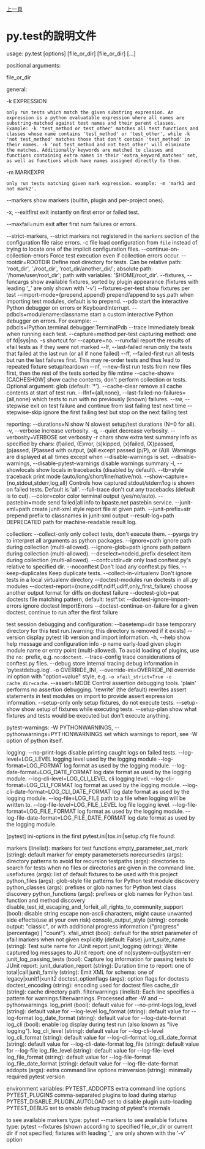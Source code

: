 [上一頁](https://jian-hong-wu.github.io/blog/)

# py.test的說明文件

usage: py.test [options] [file_or_dir] [file_or_dir] [...]

positional arguments:

  file_or_dir

general:

  -k EXPRESSION

    only run tests which match the given substring expression. An expression is a python evaluatable expression where all names are substring-matched against test names and their parent classes. Example: -k 'test_method or test_other' matches all test functions and classes whose name contains 'test_method' or 'test_other', while -k 'not test_method' matches those that don't contain 'test_method' in their names. -k 'not test_method and not test_other' will eliminate the matches. Additionally keywords are matched to classes and functions containing extra names in their 'extra_keyword_matches' set, as well as functions which have names assigned directly to them.
                        
  -m MARKEXPR
  
    only run tests matching given mark expression. example: -m 'mark1 and not mark2'.
                        
  --markers             show markers (builtin, plugin and per-project ones).
  
  -x, --exitfirst       exit instantly on first error or failed test.
  
  --maxfail=num         exit after first num failures or errors.
  
  --strict-markers, --strict
                        markers not registered in the `markers` section of the
                        configuration file raise errors.
  -c file               load configuration from `file` instead of trying to
                        locate one of the implicit configuration files.
  --continue-on-collection-errors
                        Force test execution even if collection errors occur.
  --rootdir=ROOTDIR     Define root directory for tests. Can be relative path:
                        'root_dir', './root_dir', 'root_dir/another_dir/';
                        absolute path: '/home/user/root_dir'; path with
                        variables: '$HOME/root_dir'.
  --fixtures, --funcargs
                        show available fixtures, sorted by plugin appearance
                        (fixtures with leading '_' are only shown with '-v')
  --fixtures-per-test   show fixtures per test
  --import-mode={prepend,append}
                        prepend/append to sys.path when importing test
                        modules, default is to prepend.
  --pdb                 start the interactive Python debugger on errors or
                        KeyboardInterrupt.
  --pdbcls=modulename:classname
                        start a custom interactive Python debugger on errors.
                        For example:
                        --pdbcls=IPython.terminal.debugger:TerminalPdb
  --trace               Immediately break when running each test.
  --capture=method      per-test capturing method: one of fd|sys|no.
  -s                    shortcut for --capture=no.
  --runxfail            report the results of xfail tests as if they were not
                        marked
  --lf, --last-failed   rerun only the tests that failed at the last run (or
                        all if none failed)
  --ff, --failed-first  run all tests but run the last failures first. This
                        may re-order tests and thus lead to repeated fixture
                        setup/teardown
  --nf, --new-first     run tests from new files first, then the rest of the
                        tests sorted by file mtime
  --cache-show=[CACHESHOW]
                        show cache contents, don't perform collection or
                        tests. Optional argument: glob (default: '*').
  --cache-clear         remove all cache contents at start of test run.
  --lfnf={all,none}, --last-failed-no-failures={all,none}
                        which tests to run with no previously (known)
                        failures.
  --sw, --stepwise      exit on test failure and continue from last failing
                        test next time
  --stepwise-skip       ignore the first failing test but stop on the next
                        failing test

reporting:
  --durations=N         show N slowest setup/test durations (N=0 for all).
  -v, --verbose         increase verbosity.
  -q, --quiet           decrease verbosity.
  --verbosity=VERBOSE   set verbosity
  -r chars              show extra test summary info as specified by chars:
                        (f)ailed, (E)rror, (s)kipped, (x)failed, (X)passed,
                        (p)assed, (P)assed with output, (a)ll except passed
                        (p/P), or (A)ll. Warnings are displayed at all times
                        except when --disable-warnings is set.
  --disable-warnings, --disable-pytest-warnings
                        disable warnings summary
  -l, --showlocals      show locals in tracebacks (disabled by default).
  --tb=style            traceback print mode (auto/long/short/line/native/no).
  --show-capture={no,stdout,stderr,log,all}
                        Controls how captured stdout/stderr/log is shown on
                        failed tests. Default is 'all'.
  --full-trace          don't cut any tracebacks (default is to cut).
  --color=color         color terminal output (yes/no/auto).
  --pastebin=mode       send failed|all info to bpaste.net pastebin service.
  --junit-xml=path      create junit-xml style report file at given path.
  --junit-prefix=str    prepend prefix to classnames in junit-xml output
  --result-log=path     DEPRECATED path for machine-readable result log.

collection:
  --collect-only        only collect tests, don't execute them.
  --pyargs              try to interpret all arguments as python packages.
  --ignore=path         ignore path during collection (multi-allowed).
  --ignore-glob=path    ignore path pattern during collection (multi-allowed).
  --deselect=nodeid_prefix
                        deselect item during collection (multi-allowed).
  --confcutdir=dir      only load conftest.py's relative to specified dir.
  --noconftest          Don't load any conftest.py files.
  --keep-duplicates     Keep duplicate tests.
  --collect-in-virtualenv
                        Don't ignore tests in a local virtualenv directory
  --doctest-modules     run doctests in all .py modules
  --doctest-report={none,cdiff,ndiff,udiff,only_first_failure}
                        choose another output format for diffs on doctest
                        failure
  --doctest-glob=pat    doctests file matching pattern, default: test*.txt
  --doctest-ignore-import-errors
                        ignore doctest ImportErrors
  --doctest-continue-on-failure
                        for a given doctest, continue to run after the first
                        failure

test session debugging and configuration:
  --basetemp=dir        base temporary directory for this test run.(warning:
                        this directory is removed if it exists)
  --version             display pytest lib version and import information.
  -h, --help            show help message and configuration info
  -p name               early-load given plugin module name or entry point
                        (multi-allowed). To avoid loading of plugins, use the
                        `no:` prefix, e.g. `no:doctest`.
  --trace-config        trace considerations of conftest.py files.
  --debug               store internal tracing debug information in
                        'pytestdebug.log'.
  -o OVERRIDE_INI, --override-ini=OVERRIDE_INI
                        override ini option with "option=value" style, e.g.
                        `-o xfail_strict=True -o cache_dir=cache`.
  --assert=MODE         Control assertion debugging tools. 'plain' performs no
                        assertion debugging. 'rewrite' (the default) rewrites
                        assert statements in test modules on import to provide
                        assert expression information.
  --setup-only          only setup fixtures, do not execute tests.
  --setup-show          show setup of fixtures while executing tests.
  --setup-plan          show what fixtures and tests would be executed but
                        don't execute anything.

pytest-warnings:
  -W PYTHONWARNINGS, --pythonwarnings=PYTHONWARNINGS
                        set which warnings to report, see -W option of python
                        itself.

logging:
  --no-print-logs       disable printing caught logs on failed tests.
  --log-level=LOG_LEVEL
                        logging level used by the logging module
  --log-format=LOG_FORMAT
                        log format as used by the logging module.
  --log-date-format=LOG_DATE_FORMAT
                        log date format as used by the logging module.
  --log-cli-level=LOG_CLI_LEVEL
                        cli logging level.
  --log-cli-format=LOG_CLI_FORMAT
                        log format as used by the logging module.
  --log-cli-date-format=LOG_CLI_DATE_FORMAT
                        log date format as used by the logging module.
  --log-file=LOG_FILE   path to a file when logging will be written to.
  --log-file-level=LOG_FILE_LEVEL
                        log file logging level.
  --log-file-format=LOG_FILE_FORMAT
                        log format as used by the logging module.
  --log-file-date-format=LOG_FILE_DATE_FORMAT
                        log date format as used by the logging module.

[pytest] ini-options in the first pytest.ini|tox.ini|setup.cfg file found:

  markers (linelist):   markers for test functions
  empty_parameter_set_mark (string):
                        default marker for empty parametersets
  norecursedirs (args): directory patterns to avoid for recursion
  testpaths (args):     directories to search for tests when no files or directories are given in the
                        command line.
  usefixtures (args):   list of default fixtures to be used with this project
  python_files (args):  glob-style file patterns for Python test module discovery
  python_classes (args):
                        prefixes or glob names for Python test class discovery
  python_functions (args):
                        prefixes or glob names for Python test function and method discovery
  disable_test_id_escaping_and_forfeit_all_rights_to_community_support (bool):
                        disable string escape non-ascii characters, might cause unwanted side effects(use
                        at your own risk)
  console_output_style (string):
                        console output: "classic", or with additional progress information ("progress"
                        (percentage) | "count").
  xfail_strict (bool):  default for the strict parameter of xfail markers when not given explicitly
                        (default: False)
  junit_suite_name (string):
                        Test suite name for JUnit report
  junit_logging (string):
                        Write captured log messages to JUnit report: one of no|system-out|system-err
  junit_log_passing_tests (bool):
                        Capture log information for passing tests to JUnit report:
  junit_duration_report (string):
                        Duration time to report: one of total|call
  junit_family (string):
                        Emit XML for schema: one of legacy|xunit1|xunit2
  doctest_optionflags (args):
                        option flags for doctests
  doctest_encoding (string):
                        encoding used for doctest files
  cache_dir (string):   cache directory path.
  filterwarnings (linelist):
                        Each line specifies a pattern for warnings.filterwarnings. Processed after -W and
                        --pythonwarnings.
  log_print (bool):     default value for --no-print-logs
  log_level (string):   default value for --log-level
  log_format (string):  default value for --log-format
  log_date_format (string):
                        default value for --log-date-format
  log_cli (bool):       enable log display during test run (also known as "live logging").
  log_cli_level (string):
                        default value for --log-cli-level
  log_cli_format (string):
                        default value for --log-cli-format
  log_cli_date_format (string):
                        default value for --log-cli-date-format
  log_file (string):    default value for --log-file
  log_file_level (string):
                        default value for --log-file-level
  log_file_format (string):
                        default value for --log-file-format
  log_file_date_format (string):
                        default value for --log-file-date-format
  addopts (args):       extra command line options
  minversion (string):  minimally required pytest version

environment variables:
  PYTEST_ADDOPTS           extra command line options
  PYTEST_PLUGINS           comma-separated plugins to load during startup
  PYTEST_DISABLE_PLUGIN_AUTOLOAD set to disable plugin auto-loading
  PYTEST_DEBUG             set to enable debug tracing of pytest's internals


to see available markers type: pytest --markers
to see available fixtures type: pytest --fixtures
(shown according to specified file_or_dir or current dir if not specified; fixtures with leading '_' are only shown with the '-v' option
